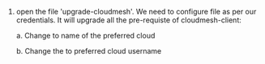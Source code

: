 1. open the file 'upgrade-cloudmesh'. We need to configure file as per our credentials. It will upgrade all the pre-requiste of cloudmesh-client:
  
   a. Change  <cloud provider name> to name of the preferred cloud

   b. Change the <cloud username> to preferred cloud username
